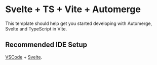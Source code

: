 # Svelte + TS + Vite + Automerge

This template should help get you started developing with Automerge, Svelte and TypeScript in Vite.

## Recommended IDE Setup

[VSCode](https://code.visualstudio.com/) + [Svelte](https://marketplace.visualstudio.com/items?itemName=svelte.svelte-vscode).
